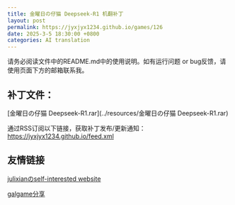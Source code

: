 ```yaml
---
title: 金曜日の仔猫 Deepseek-R1 机翻补丁
layout: post
permalink: https://jyxjyx1234.github.io/games/126
date: 2025-3-5 18:30:00 +0800
categories: AI translation
---
```



请务必阅读文件中的README.md中的使用说明。如有运行问题 or bug反馈，请使用页面下方的邮箱联系我。



## 补丁文件：

[金曜日の仔猫 Deepseek-R1.rar](../resources/金曜日の仔猫 Deepseek-R1.rar)

 

通过RSS订阅以下链接，获取补丁发布/更新通知：https://jyxjyx1234.github.io/feed.xml

## 友情链接

[julixianのself-interested website](https://julixian-siw.worldsystem.top/) 

[galgame分享](https://t.me/galgpt)